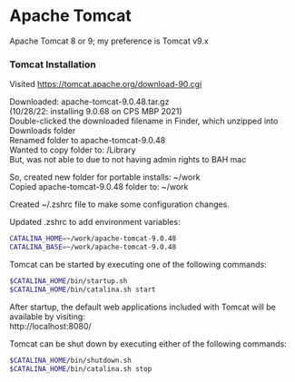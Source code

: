 # Apache Tomcat

Apache Tomcat 8 or 9; my preference is Tomcat v9.x

### Tomcat Installation
Visited https://tomcat.apache.org/download-90.cgi

Downloaded: apache-tomcat-9.0.48.tar.gz  
(10/28/22: installing 9.0.68 on CPS MBP 2021)  
Double-clicked the downloaded filename in Finder, which unzipped into Downloads folder  
Renamed folder to apache-tomcat-9.0.48  
Wanted to copy folder to: /Library  
But, was not able to due to not having admin rights to BAH mac  

So, created new folder for portable installs: ~/work  
Copied apache-tomcat-9.0.48 folder to: ~/work  

Created ~/.zshrc file to make some configuration changes.  

Updated .zshrc to add environment variables:  

```bash
CATALINA_HOME=~/work/apache-tomcat-9.0.48
CATALINA_BASE=~/work/apache-tomcat-9.0.48
```

Tomcat can be started by executing one of the following commands:

```bash
$CATALINA_HOME/bin/startup.sh
$CATALINA_HOME/bin/catalina.sh start
```

After startup, the default web applications included with Tomcat will be available by visiting:  
http://localhost:8080/

Tomcat can be shut down by executing either of the following commands:  

```bash
$CATALINA_HOME/bin/shutdown.sh
$CATALINA_HOME/bin/catalina.sh stop
```
